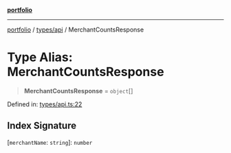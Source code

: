 [**portfolio**](../../../README.md)

***

[portfolio](../../../modules.md) / [types/api](../README.md) / MerchantCountsResponse

# Type Alias: MerchantCountsResponse

> **MerchantCountsResponse** = `object`[]

Defined in: [types/api.ts:22](https://github.com/tnorlund/Portfolio/blob/5c9d7f0bc3c1664649184d8fe27141e594b424d3/portfolio/types/api.ts#L22)

## Index Signature

\[`merchantName`: `string`\]: `number`
